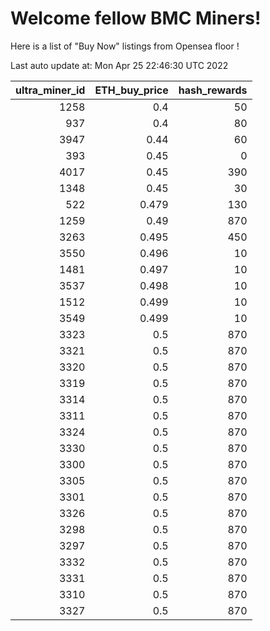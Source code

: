 # Welcome fellow BMC Miners!
Here is a list of "Buy Now" listings from Opensea floor !


Last auto update at: Mon Apr 25 22:46:30 UTC 2022


|   ultra_miner_id |   ETH_buy_price |   hash_rewards |
|-----------------:|----------------:|---------------:|
|             1258 |           0.4   |             50 |
|              937 |           0.4   |             80 |
|             3947 |           0.44  |             60 |
|              393 |           0.45  |              0 |
|             4017 |           0.45  |            390 |
|             1348 |           0.45  |             30 |
|              522 |           0.479 |            130 |
|             1259 |           0.49  |            870 |
|             3263 |           0.495 |            450 |
|             3550 |           0.496 |             10 |
|             1481 |           0.497 |             10 |
|             3537 |           0.498 |             10 |
|             1512 |           0.499 |             10 |
|             3549 |           0.499 |             10 |
|             3323 |           0.5   |            870 |
|             3321 |           0.5   |            870 |
|             3320 |           0.5   |            870 |
|             3319 |           0.5   |            870 |
|             3314 |           0.5   |            870 |
|             3311 |           0.5   |            870 |
|             3324 |           0.5   |            870 |
|             3330 |           0.5   |            870 |
|             3300 |           0.5   |            870 |
|             3305 |           0.5   |            870 |
|             3301 |           0.5   |            870 |
|             3326 |           0.5   |            870 |
|             3298 |           0.5   |            870 |
|             3297 |           0.5   |            870 |
|             3332 |           0.5   |            870 |
|             3331 |           0.5   |            870 |
|             3310 |           0.5   |            870 |
|             3327 |           0.5   |            870 |